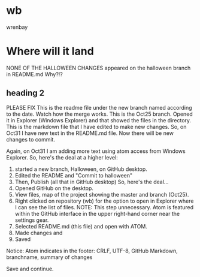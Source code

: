 # wb
wrenbay
# Where will it land
NONE OF THE HALLOWEEN CHANGES
appeared on the halloween branch in README.md
Why?!?

## heading 2

PLEASE FIX
This is the readme file under the new branch named according to the date. Watch how the merge works.
This is the Oct25 branch. Opened it in Explorer (Windows Explorer) and that showed the files in the directory. This is the markdown file that I have edited to make new changes.
So, on Oct31 I have new text in the README.md file.
Now there will be new changes to commit.

Again, on Oct31 I am adding more text using atom access from Windows Explorer.
So, here's the deal at a higher level:
1. started a new branch, Halloween, on GitHub desktop.
2. Edited the README and "Commit to halloween"
3. Then, Publish (all that in GitHub desktop)
So, here's the deal...
1. Opened GitHub on the desktop.
2. View files, map of the project showing the master and branch (Oct25).
3. Right clicked on repository (wb) for the option to open in Explorer where I can see the list of files. NOTE: This step unnecessary. Atom is featured within the GitHub interface in the upper right-hand corner near the settings gear.
4. Selected README.md (this file) and open with ATOM.
5. Made changes and
6. Saved

Notice: Atom indicates in the footer:
CRLF, UTF-8, GitHub Markdown, branchname, summary of changes

Save and continue.
